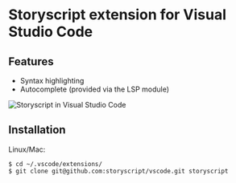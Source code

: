 # Storyscript extension for Visual Studio Code 

## Features

- Syntax highlighting
- Autocomplete (provided via the LSP module)

![Storyscript in Visual Studio Code](https://raw.githubusercontent.com/storyscript/vscode/master/preview.png)

## Installation
Linux/Mac:
```shell
$ cd ~/.vscode/extensions/
$ git clone git@github.com:storyscript/vscode.git storyscript
``` 
